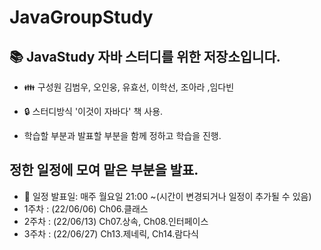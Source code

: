 # JavaGroupStudy


## 📚 JavaStudy 자바 스터디를 위한 저장소입니다.

* 👪 구성원 김범우, 오인웅, 유효선, 이학선, 조아라 ,임다빈

* 🔒 스터디방식 '이것이 자바다' 책 사용.

* 학습할 부분과 발표할 부분을 함께 정하고 학습을 진행.

## 정한 일정에 모여 맡은 부분을 발표.

* 📅 일정 발표일: 매주 월요일 21:00 ~(시간이 변경되거나 일정이 추가될 수 있음)
* 1주차 : (22/06/06) Ch06.클래스
* 2주차 : (22/06/13) Ch07.상속, Ch08.인터페이스
* 3주차 : (22/06/27) Ch13.제네릭, Ch14.람다식



